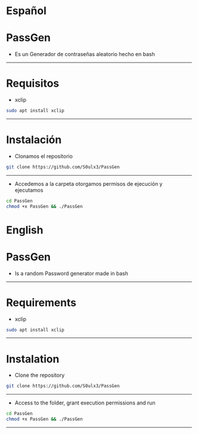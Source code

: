 # Español
# PassGen
- Es un Generador de contraseñas aleatorio hecho en bash
-------
# Requisitos
- xclip
```bash
sudo apt install xclip
```
-------------------
# Instalación
- Clonamos el repositorio
```bash
git clone https://github.com/S0ulx3/PassGen
```
-------------------
- Accedemos a la carpeta otorgamos permisos de ejecución y ejecutamos
```bash
cd PassGen
chmod +x PassGen && ./PassGen
```
# English
# PassGen
- Is a random Password generator made in bash
--------------
# Requirements
- xclip
```bash
sudo apt install xclip
```
-------------------
# Instalation
- Clone the repository
```bash
git clone https://github.com/S0ulx3/PassGen
```
-------------------
- Access to the folder, grant execution permissions and run
```bash
cd PassGen
chmod +x PassGen && ./PassGen
```
----------------------
